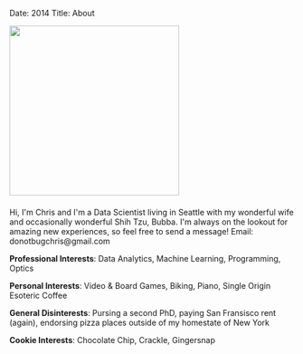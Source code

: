 Date: 2014
Title: About 

<div class="col-xs-4" style="padding-left:0px;padding-right:7px;padding-bottom:7px">
    <img src="/assets/common/chelsea-and-me.jpg" width="300" class="image_center_style" >
</div>

<div class="col-xs-8">
<p>Hi, I'm Chris and I'm a Data Scientist living in Seattle with my wonderful wife and occasionally wonderful Shih Tzu, Bubba. 
I'm always on the lookout for amazing new experiences, so feel free to send a message! Email: donotbugchris@gmail.com
 
<p><span style="font-weight: bold;">Professional Interests</span>: Data Analytics, Machine Learning, Programming, Optics</p> 
<p><span style="font-weight: bold;">Personal Interests</span>: Video & Board Games, Biking, Piano, Single Origin Esoteric Coffee</p> 
<p><span style="font-weight: bold;">General Disinterests</span>: Pursing a second PhD, paying San Fransisco rent (again), endorsing pizza places outside of my homestate of New York</p> 
<p><span style="font-weight: bold;">Cookie Interests</span>: Chocolate Chip, Crackle, Gingersnap</p>  
 
</div>
